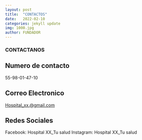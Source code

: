 ```yaml
---
layout: post
title:  "CONTACTOS"
date:   2022-02-10 
categories: jekyll update
img: 1000.jpg
author: FUNDADOR
---
```

### CONTACTANOS

## Numero de contacto
55-98-01-47-10

## Correo Electronico
Hospital_xx.@gmail.com

## Redes Sociales 
Facebook: Hospital XX_Tu salud
Instagram: Hospital XX_Tu salud
